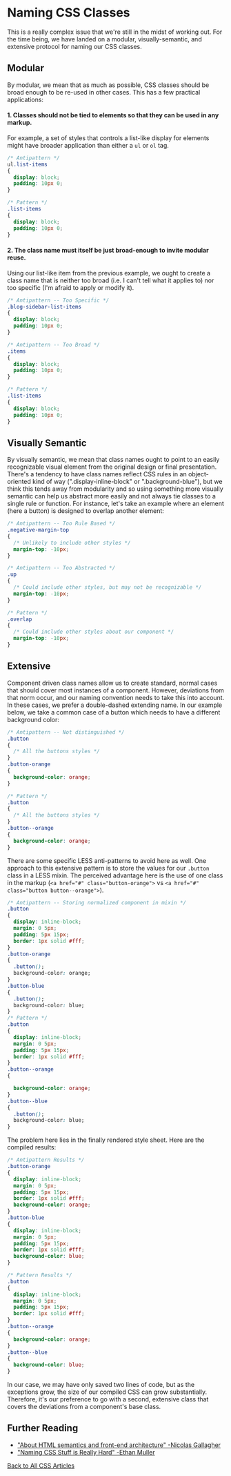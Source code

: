 # Naming CSS Classes
This is a really complex issue that we're still in the midst of working out.
For the time being, we have landed on a modular, visually-semantic, and extensive protocol for naming our CSS classes.

## Modular
By modular, we mean that as much as possible, CSS classes should be broad enough to be re-used in other cases.
This has a few practical applications:
#### 1. Classes should not be tied to elements so that they can be used in any markup.
For example, a set of styles that controls a list-like display for elements might have broader application than either a `ul` or `ol` tag.
```css
/* Antipattern */
ul.list-items
{
  display: block;
  padding: 10px 0;
}

/* Pattern */
.list-items
{
  display: block;
  padding: 10px 0;
}
```

#### 2. The class name must itself be just broad-enough to invite modular reuse.
Using our list-like item from the previous example, we ought to create a class name that is neither too broad (i.e. I can't tell what it applies to) nor too specific (I'm afraid to apply or modify it).
```css
/* Antipattern -- Too Specific */
.blog-sidebar-list-items
{
  display: block;
  padding: 10px 0;
}

/* Antipattern -- Too Broad */
.items
{
  display: block;
  padding: 10px 0;
}

/* Pattern */
.list-items
{
  display: block;
  padding: 10px 0;
}
```
## Visually Semantic
By visually semantic, we mean that class names ought to point to an easily recognizable visual element from the original design or final presentation.
There's a tendency to have class names reflect CSS rules in an object-oriented kind of way (".display-inline-block" or ".background-blue"),
but we think this tends away from modularity and so using something more visually semantic can help us abstract more easily and not always tie classes to a single rule or function.
For instance, let's take an example where an element (here a button) is designed to overlap another element:  
```css
/* Antipattern -- Too Rule Based */
.negative-margin-top
{
  /* Unlikely to include other styles */
  margin-top: -10px;
}

/* Antipattern -- Too Abstracted */
.up
{
  /* Could include other styles, but may not be recognizable */
  margin-top: -10px;
}

/* Pattern */
.overlap
{
  /* Could include other styles about our component */
  margin-top: -10px;
}
```

## Extensive
Component driven class names allow us to create standard, normal cases that should cover most instances of a component.
However, deviations from that norm occur, and our naming convention needs to take this into account.
In these cases, we prefer a double-dashed extending name.
In our example below, we take a common case of a button which needs to have a different background color:
```css
/* Antipattern -- Not distinguished */
.button
{
  /* All the buttons styles */
}
.button-orange
{
  background-color: orange;
}

/* Pattern */
.button
{
  /* All the buttons styles */
}
.button--orange
{
  background-color: orange;
}

```
There are some specific LESS anti-patterns to avoid here as well.
One approach to this extensive pattern is to store the values for our `.button` class in a LESS mixin.
The perceived advantage here is the use of one class in the markup (`<a href="#" class="button-orange">` vs `<a href="#" class="button button--orange">`).
```css
/* Antipattern -- Storing normalized component in mixin */
.button
{
  display: inline-block;
  margin: 0 5px;
  padding: 5px 15px;
  border: 1px solid #fff;
}
.button-orange
{
  .button();
  background-color: orange;
}
.button-blue
{
  .button();
  background-color: blue;
}
/* Pattern */
.button
{
  display: inline-block;
  margin: 0 5px;
  padding: 5px 15px;
  border: 1px solid #fff;
}
.button--orange
{

  background-color: orange;
}
.button--blue
{
  .button();
  background-color: blue;
}
```
The problem here lies in the finally rendered style sheet. Here are the compiled results:
```css
/* Antipattern Results */
.button-orange
{
  display: inline-block;
  margin: 0 5px;
  padding: 5px 15px;
  border: 1px solid #fff;
  background-color: orange;
}
.button-blue
{
  display: inline-block;
  margin: 0 5px;
  padding: 5px 15px;
  border: 1px solid #fff;
  background-color: blue;
}

/* Pattern Results */
.button
{
  display: inline-block;
  margin: 0 5px;
  padding: 5px 15px;
  border: 1px solid #fff;
}
.button--orange
{
  background-color: orange;
}
.button--blue
{
  background-color: blue;
}
```
In our case, we may have only saved two lines of code, but as the exceptions grow, the size of our compiled CSS can grow substantially.
Therefore, it's our preference to go with a second, extensive class that covers the deviations from a component's base class.

## Further Reading
* ["About HTML semantics and front-end architecture" -Nicolas Gallagher](http://nicolasgallagher.com/about-html-semantics-front-end-architecture/)
* ["Naming CSS Stuff is Really Hard" -Ethan Muller](http://seesparkbox.com/foundry/naming_css_stuff_is_really_hard)

[Back to All CSS Articles](#)
